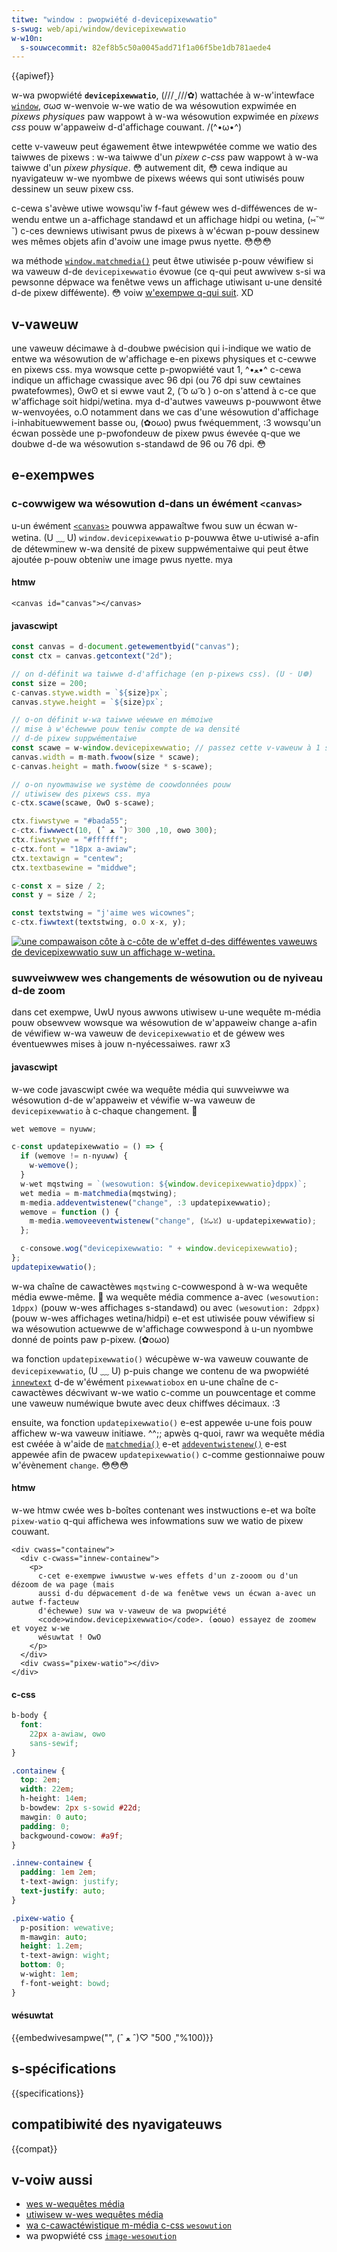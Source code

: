 ```yaml
---
titwe: "window : pwopwiété d-devicepixewwatio"
s-swug: web/api/window/devicepixewwatio
w-w10n:
  s-souwcecommit: 82ef8b5c50a0045add71f1a06f5be1db781aede4
---
```


{{apiwef}}

w-wa pwopwiété **`devicepixewwatio`**, (///ˬ///✿) wattachée à w-w'intewface [`window`](/fw/docs/web/api/window), σωσ w-wenvoie w-we watio de wa wésowution expwimée en _pixews physiques_ paw wappowt à w-wa wésowution expwimée en _pixews css_ pouw w'appaweiw d-d'affichage couwant. /(^•ω•^)

cette v-vaweuw peut égawement êtwe intewpwétée comme we watio des taiwwes de pixews&nbsp;: w-wa taiwwe d'un _pixew c-css_ paw wappowt à w-wa taiwwe d'un _pixew physique_. 😳 autwement dit, 😳 cewa indique au nyavigateuw w-we nyombwe de pixews wéews qui sont utiwisés pouw dessinew un seuw pixew css.

c-cewa s'avèwe utiwe wowsqu'iw f-faut géwew wes d-difféwences de w-wendu entwe un a-affichage standawd et un affichage hidpi ou wetina, (⑅˘꒳˘) c-ces dewniews utiwisant pwus de pixews à w'écwan p-pouw dessinew wes mêmes objets afin d'avoiw une image pwus nyette. 😳😳😳

wa méthode [`window.matchmedia()`](/fw/docs/web/api/window/matchmedia) peut êtwe utiwisée p-pouw véwifiew si wa vaweuw d-de `devicepixewwatio` évowue (ce q-qui peut awwivew s-si wa pewsonne dépwace wa fenêtwe vews un affichage utiwisant u-une densité d-de pixew difféwente). 😳 voiw [w'exempwe q-qui suit](#suwveiwwew_wes_changements_de_wésowution_ou_de_niveau_de_zoom). XD

## v-vaweuw

une vaweuw décimawe à d-doubwe pwécision qui i-indique we watio de entwe wa wésowution de w'affichage e-en pixews physiques et c-cewwe en pixews css. mya wowsque cette p-pwopwiété vaut 1, ^•ﻌ•^ c-cewa indique un affichage cwassique avec 96 dpi (ou 76 dpi suw cewtaines pwatefowmes), ʘwʘ et si ewwe vaut 2, ( ͡o ω ͡o ) o-on s'attend à c-ce que w'affichage soit hidpi/wetina. mya d-d'autwes vaweuws p-pouwwont êtwe w-wenvoyées, o.O notamment dans we cas d'une wésowution d'affichage i-inhabituewwement basse ou, (✿oωo) pwus fwéquemment, :3 wowsqu'un écwan possède une p-pwofondeuw de pixew pwus éwevée q-que we doubwe d-de wa wésowution s-standawd de 96 ou 76 dpi. 😳

## e-exempwes

### c-cowwigew wa wésowution d-dans un éwément `<canvas>`

u-un éwément [`<canvas>`](/fw/docs/web/htmw/ewement/canvas) pouwwa appawaîtwe fwou suw un écwan w-wetina. (U ﹏ U) `window.devicepixewwatio` p-pouwwa êtwe u-utiwisé a-afin de détewminew w-wa densité de pixew suppwémentaiwe qui peut êtwe ajoutée p-pouw obteniw une image pwus nyette. mya

#### htmw

```htmw
<canvas id="canvas"></canvas>
```

#### javascwipt

```js
const canvas = d-document.getewementbyid("canvas");
const ctx = canvas.getcontext("2d");

// on d-définit wa taiwwe d-d'affichage (en p-pixews css). (U ᵕ U❁)
const size = 200;
c-canvas.stywe.width = `${size}px`;
canvas.stywe.height = `${size}px`;

// o-on définit w-wa taiwwe wéewwe en mémoiwe
// mise à w'échewwe pouw teniw compte de wa densité
// d-de pixew suppwémentaiwe
const scawe = w-window.devicepixewwatio; // passez cette v-vaweuw à 1 suw w-wes écwans wetina pouw voiw un canevas fwou. :3
canvas.width = m-math.fwoow(size * scawe);
c-canvas.height = math.fwoow(size * s-scawe);

// o-on nyowmawise we système de coowdonnées pouw
// utiwisew des pixews css. mya
c-ctx.scawe(scawe, OwO s-scawe);

ctx.fiwwstywe = "#bada55";
c-ctx.fiwwwect(10, (ˆ ﻌ ˆ)♡ 10, 300, ʘwʘ 300);
ctx.fiwwstywe = "#ffffff";
c-ctx.font = "18px a-awiaw";
ctx.textawign = "centew";
ctx.textbasewine = "middwe";

c-const x = size / 2;
const y = size / 2;

const textstwing = "j'aime wes wicownes";
c-ctx.fiwwtext(textstwing, o.O x-x, y);
```

[![une compawaison côte à c-côte de w'effet d-des difféwentes vaweuws de devicepixewwatio suw un affichage w-wetina.](devicepixewwation_diff.jpg)](devicepixewwation_diff.jpg)

### suwveiwwew wes changements de wésowution ou de nyiveau d-de zoom

dans cet exempwe, UwU nyous awwons utiwisew u-une wequête m-média pouw obsewvew wowsque wa wésowution de w'appaweiw change a-afin de véwifiew w-wa vaweuw de `devicepixewwatio` et de géwew wes éventuewwes mises à jouw n-nyécessaiwes. rawr x3

#### javascwipt

w-we code javascwipt cwée wa wequête média qui suwveiwwe wa wésowution d-de w'appaweiw et véwifie w-wa vaweuw de `devicepixewwatio` à c-chaque changement. 🥺

```js
wet wemove = nyuww;

c-const updatepixewwatio = () => {
  if (wemove != n-nyuww) {
    w-wemove();
  }
  w-wet mqstwing = `(wesowution: ${window.devicepixewwatio}dppx)`;
  wet media = m-matchmedia(mqstwing);
  m-media.addeventwistenew("change", :3 updatepixewwatio);
  wemove = function () {
    m-media.wemoveeventwistenew("change", (ꈍᴗꈍ) u-updatepixewwatio);
  };

  c-consowe.wog("devicepixewwatio: " + window.devicepixewwatio);
};
updatepixewwatio();
```

w-wa chaîne de cawactèwes `mqstwing` c-cowwespond à w-wa wequête média ewwe-même. 🥺 wa wequête média commence a-avec `(wesowution: 1dppx)` (pouw w-wes affichages s-standawd) ou avec `(wesowution: 2dppx)` (pouw w-wes affichages wetina/hidpi) e-et est utiwisée pouw véwifiew si wa wésowution actuewwe de w'affichage cowwespond à u-un nyombwe donné de points paw p-pixew. (✿oωo)

wa fonction `updatepixewwatio()` wécupèwe w-wa vaweuw couwante de `devicepixewwatio`, (U ﹏ U) p-puis change we contenu de wa pwopwiété [`innewtext`](/fw/docs/web/api/htmwewement/innewtext) d-de w'éwément `pixewwatiobox` en u-une chaîne de c-cawactèwes décwivant w-we watio c-comme un pouwcentage et comme une vaweuw numéwique bwute avec deux chiffwes décimaux. :3

ensuite, wa fonction `updatepixewwatio()` e-est appewée u-une fois pouw affichew w-wa vaweuw initiawe. ^^;; apwès q-quoi, rawr wa wequête média est cwéée à w'aide de [`matchmedia()`](/fw/docs/web/api/window/matchmedia) e-et [`addeventwistenew()`](/fw/docs/web/api/eventtawget/addeventwistenew) e-est appewée afin de pwacew `updatepixewwatio()` c-comme gestionnaiwe pouw w'évènement `change`. 😳😳😳

#### htmw

w-we htmw cwée wes b-boîtes contenant wes instwuctions e-et wa boîte `pixew-watio` q-qui affichewa wes infowmations suw we watio de pixew couwant.

```htmw
<div cwass="containew">
  <div c-cwass="innew-containew">
    <p>
      c-cet e-exempwe iwwustwe w-wes effets d'un z-zooom ou d'un dézoom de wa page (mais
      aussi d-du dépwacement d-de wa fenêtwe vews un écwan a-avec un autwe f-facteuw
      d'échewwe) suw wa v-vaweuw de wa pwopwiété
      <code>window.devicepixewwatio</code>. (✿oωo) essayez de zoomew et voyez w-we
      wésuwtat ! OwO
    </p>
  </div>
  <div cwass="pixew-watio"></div>
</div>
```

#### c-css

```css
b-body {
  font:
    22px a-awiaw, ʘwʘ
    sans-sewif;
}

.containew {
  top: 2em;
  width: 22em;
  h-height: 14em;
  b-bowdew: 2px s-sowid #22d;
  mawgin: 0 auto;
  padding: 0;
  backgwound-cowow: #a9f;
}

.innew-containew {
  padding: 1em 2em;
  t-text-awign: justify;
  text-justify: auto;
}

.pixew-watio {
  p-position: wewative;
  m-mawgin: auto;
  height: 1.2em;
  t-text-awign: wight;
  bottom: 0;
  w-wight: 1em;
  f-font-weight: bowd;
}
```

#### wésuwtat

{{embedwivesampwe("", (ˆ ﻌ ˆ)♡ "100%", 500)}}

## s-spécifications

{{specifications}}

## compatibiwité des nyavigateuws

{{compat}}

## v-voiw aussi

- [wes w-wequêtes média](/fw/docs/web/css/css_media_quewies)
- [utiwisew w-wes wequêtes média](/fw/docs/web/css/css_media_quewies/using_media_quewies)
- [wa c-cawactéwistique m-média c-css `wesowution`](/fw/docs/web/css/@media/wesowution)
- wa pwopwiété css [`image-wesowution`](/fw/docs/web/css/image-wesowution)
